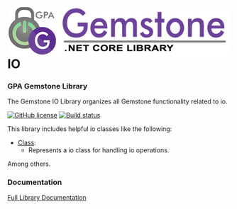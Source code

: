 <img align="right" src="img/gemstone-wide-600.png" alt="gemstone logo">

# IO
### GPA Gemstone Library

The Gemstone IO Library organizes all Gemstone functionality related to io.

[![GitHub license](https://img.shields.io/github/license/gemstone/io?color=4CC61E)](https://github.com/gemstone/io/blob/master/LICENSE)
[![Build status](https://ci.appveyor.com/api/projects/status/ury75mtaq7tj1sp0?svg=true)](https://ci.appveyor.com/project/ritchiecarroll/io)

This library includes helpful io classes like the following:

* [Class](https://gemstone.github.io/io/help/html/T_gemstone_io_Class.htm):
  * Represents a io class for handling io operations.

Among others.

### Documentation
[Full Library Documentation](https://gemstone.github.io/io/help)